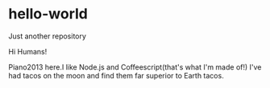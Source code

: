 # hello-world
Just another repository

Hi Humans!

Piano2013 here.I like Node.js and Coffeescript(that's what I'm made of!)
I've had tacos on the moon and find them far superior to Earth tacos.
